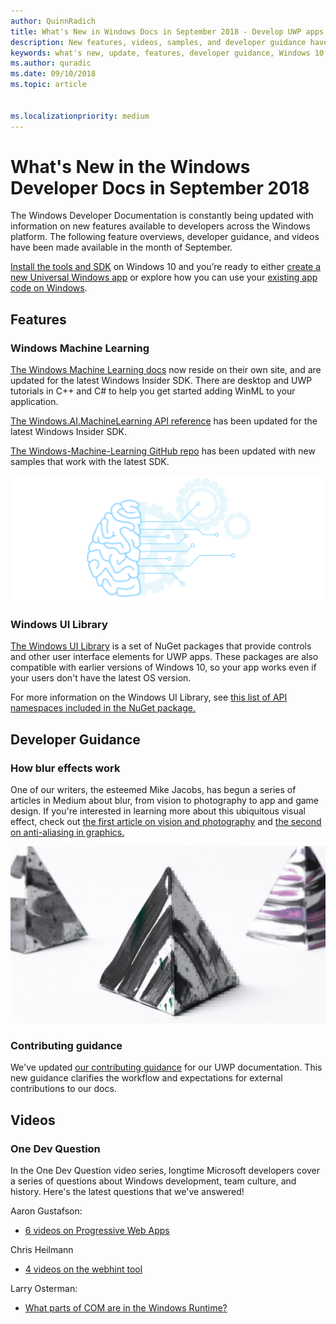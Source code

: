 ```yaml
---
author: QuinnRadich
title: What's New in Windows Docs in September 2018 - Develop UWP apps
description: New features, videos, samples, and developer guidance have been added to the Windows 10 developer documentation for September 2018.
keywords: what's new, update, features, developer guidance, Windows 10, september
ms.author: quradic
ms.date: 09/10/2018
ms.topic: article


ms.localizationpriority: medium
---
```


# What's New in the Windows Developer Docs in September 2018

The Windows Developer Documentation is constantly being updated with information on new features available to developers across the Windows platform. The following feature overviews, developer guidance, and videos have been made available in the month of September.

[Install the tools and SDK](http://go.microsoft.com/fwlink/?LinkId=821431) on Windows 10 and you’re ready to either [create a new Universal Windows app](../get-started/create-uwp-apps.md) or explore how you can use your [existing app code on Windows](../porting/index.md).

## Features

### Windows Machine Learning

[The Windows Machine Learning docs](https://docs.microsoft.com/windows/ai/) now reside on their own site, and are updated for the latest Windows Insider SDK. There are desktop and UWP tutorials in C++ and C# to help you get started adding WinML to your application.

[The Windows.AI.MachineLearning API reference](https://docs.microsoft.com/uwp/api/windows.ai.machinelearning) has been updated for the latest Windows Insider SDK.

[The Windows-Machine-Learning GitHub repo](https://github.com/Microsoft/Windows-Machine-Learning) has been updated with new samples that work with the latest SDK.

![Windows Machine Learning graphic](images/winml-graphic.png)

### Windows UI Library

[The Windows UI Library](https://aka.ms/winui-docs) is a set of NuGet packages that provide controls and other user interface elements for UWP apps. These packages are also compatible with earlier versions of Windows 10, so your app works even if your users don't have the latest OS version.

For more information on the Windows UI Library, see [this list of API namespaces included in the NuGet package.](https://docs.microsoft.com/uwp/api/overview/winui/)

## Developer Guidance

### How blur effects work

One of our writers, the esteemed Mike Jacobs, has begun a series of articles in Medium about blur, from vision to photography to app and game design. If you're interested in learning more about this ubiquitous visual effect, check out [the first article on vision and photography](https://medium.com/microsoft-design/science-in-the-system-how-blur-effects-work-8b0590996e09) and [the second on anti-aliasing in graphics.](https://medium.com/microsoft-design/science-in-the-system-how-blur-effects-work-part-2-c5589a738515)

![Blur in action](images/blur-example.jpg)

### Contributing guidance

We've updated [our contributing guidance](https://github.com/MicrosoftDocs/windows-uwp/blob/docs/CONTRIBUTING.md) for our UWP documentation. This new guidance clarifies the workflow and expectations for external contributions to our docs.

## Videos

### One Dev Question

In the One Dev Question video series, longtime Microsoft developers cover a series of questions about Windows development, team culture, and history. Here's the latest questions that we've answered!

Aaron Gustafson:

* [6 videos on Progressive Web Apps](https://www.youtube.com/playlist?list=PLWs4_NfqMtoyPHoI-CIB71mEq-om6m35I)

Chris Heilmann

* [4 videos on the webhint tool](https://www.youtube.com/watch?v=eXfmxmiA00Y&list=PLWs4_NfqMtow00LM-vgyECAlMDxx84Q2v)

Larry Osterman:

* [What parts of COM are in the Windows Runtime?](https://youtu.be/_nsMjHqRn1w)